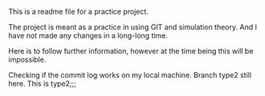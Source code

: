 This is a readme file for a practice project.

</lsThis>
The project is meant as a practice in using GIT and simulation theory.
And I have not made any changes in a long-long time.

Here is to follow further information, however at the time being this will be impossible.

Checking if the commit log works on my local machine.
Branch type2 still here.
This is type2;;;

